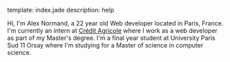 template: index.jade
description: help

Hi, I'm <span itemprop="name">Alex Normand</span>, a 22 year old  <span itemprop="title">Web developer</span> 
located in <span itemprop="address" itemscope itemtype="http://data-vocabulary.org/Address"><span itemprop="locality">Paris</span>, <span itemprop="region">France</span></span>.  
I'm currently an intern at [Crédit Agricole](http://www.credit-agricole.com/en) where I work as a web developer as part of my Master's degree.
I'm a final year student at University Paris Sud 11 Orsay where I'm studying
for a Master of science in computer science.
